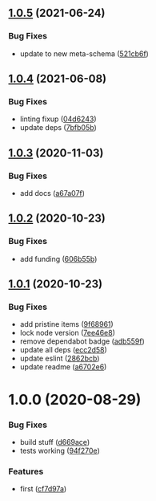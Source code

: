 ## [1.0.5](https://github.com/json-schema-tools/referencer/compare/1.0.4...1.0.5) (2021-06-24)


### Bug Fixes

* update to new meta-schema ([521cb6f](https://github.com/json-schema-tools/referencer/commit/521cb6fc253040d6dda4b9f657fe18697b9e8891))

## [1.0.4](https://github.com/json-schema-tools/referencer/compare/1.0.3...1.0.4) (2021-06-08)


### Bug Fixes

* linting fixup ([04d6243](https://github.com/json-schema-tools/referencer/commit/04d62436e0e40348d4fe5dcc1d14901f4ebcdab2))
* update deps ([7bfb05b](https://github.com/json-schema-tools/referencer/commit/7bfb05b7cee8ef07de40cd8187b437b20a25ff22))

## [1.0.3](https://github.com/json-schema-tools/referencer/compare/1.0.2...1.0.3) (2020-11-03)


### Bug Fixes

* add docs ([a67a07f](https://github.com/json-schema-tools/referencer/commit/a67a07f1e7aa96e86edee05a2800092d5f8189cc))

## [1.0.2](https://github.com/json-schema-tools/referencer/compare/1.0.1...1.0.2) (2020-10-23)


### Bug Fixes

* add funding ([606b55b](https://github.com/json-schema-tools/referencer/commit/606b55b4d2170c412aa7b3e5ba19098b98a8e1bd))

## [1.0.1](https://github.com/json-schema-tools/referencer/compare/1.0.0...1.0.1) (2020-10-23)


### Bug Fixes

* add pristine items ([9f68961](https://github.com/json-schema-tools/referencer/commit/9f689612c9975b53eec21e7bf9b797a23611e88a))
* lock node version ([7ee46e8](https://github.com/json-schema-tools/referencer/commit/7ee46e8dc5da95055eff24412d2870ccf8ae1c5e))
* remove dependabot badge ([adb559f](https://github.com/json-schema-tools/referencer/commit/adb559f23701c0727ac77b850af1920ee0668512))
* update all deps ([ecc2d58](https://github.com/json-schema-tools/referencer/commit/ecc2d584946d03ca981d8c9dbae1fdf6d54a1a23))
* update eslint ([2862bcb](https://github.com/json-schema-tools/referencer/commit/2862bcbf5591fd7c8fbffd6f762cd5a6858504ff))
* update readme ([a6702e6](https://github.com/json-schema-tools/referencer/commit/a6702e6d060a847eb6ca80763eb68b096807842e))

# 1.0.0 (2020-08-29)


### Bug Fixes

* build stuff ([d669ace](https://github.com/json-schema-tools/referencer/commit/d669acee8ed69f659d78bad3ab3d6d080ca5bdaa))
* tests working ([94f270e](https://github.com/json-schema-tools/referencer/commit/94f270e063cca68e4c0cc6790d749b685b3e4269))


### Features

* first ([cf7d97a](https://github.com/json-schema-tools/referencer/commit/cf7d97a694be116376e7eccdb1ae370af2affe58))
